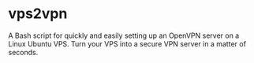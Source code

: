 # vps2vpn
A Bash script for quickly and easily setting up an OpenVPN server on a Linux Ubuntu VPS. Turn your VPS into a secure VPN server in a matter of seconds.
